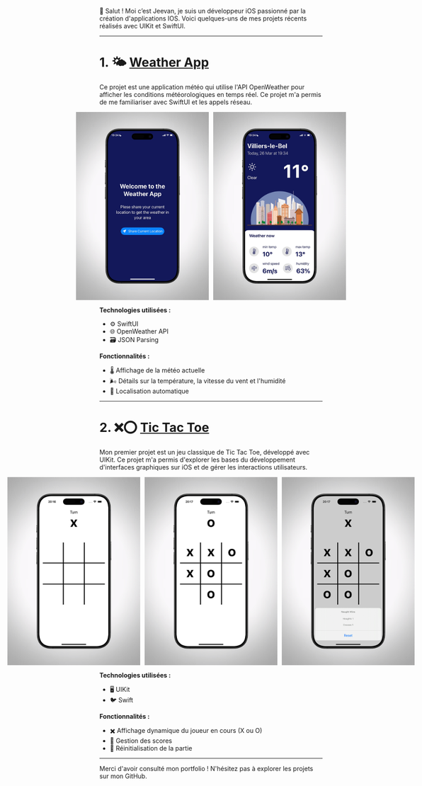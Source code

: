 
👋 Salut ! Moi c’est Jeevan, je suis un développeur iOS passionné par la création d'applications IOS. Voici quelques-uns de mes projets récents réalisés avec UIKit et SwiftUI.

---

# 1. 🌤️ **[Weather App](https://github.com/votre-repo)**
Ce projet est une application météo qui utilise l'API OpenWeather pour afficher les conditions météorologiques en temps réel. Ce projet m'a permis de me familiariser avec SwiftUI et les appels réseau.


<div style="display: flex; gap: 10px; justify-content: center;">
    <img src="./images/WeatherApp0.jpg" alt="Weather App - Écran d'accueil" width="300" />
    <img src="./images/WeatherApp2.jpg" alt="Weather App - Météo actuelle" width="300" />
</div>


**Technologies utilisées :**
- ⚙️ SwiftUI
- 🌐 OpenWeather API
- 🗃️ JSON Parsing

**Fonctionnalités :**
- 🌡️ Affichage de la météo actuelle
- 🌬️ Détails sur la température, la vitesse du vent et l'humidité
- 📍 Localisation automatique

---

# 2. ❌⭕ **[Tic Tac Toe](https://github.com/votre-repo)**
Mon premier projet est un jeu classique de Tic Tac Toe, développé avec UIKit. Ce projet m'a permis d'explorer les bases du développement d'interfaces graphiques sur iOS et de gérer les interactions utilisateurs.


<div style="display: flex; gap: 10px; justify-content: center;">
    <img src="./images/TicTacToe1.jpg" alt="Tic Tac Toe - Début de partie" width="300" />
    <img src="./images/TicTacToe2.jpg" alt="Tic Tac Toe - Partie en cours" width="300" />
    <img src="./images/TicTacToe3.jpg" alt="Tic Tac Toe - Fin de partie" width="300" />
</div>


**Technologies utilisées :**
- 🖥️ UIKit
- 🐦 Swift

**Fonctionnalités :**
- ✖️ Affichage dynamique du joueur en cours (X ou O)
- 📝 Gestion des scores
- 🔁 Réinitialisation de la partie

---

Merci d'avoir consulté mon portfolio ! N'hésitez pas à explorer les projets sur mon GitHub.

